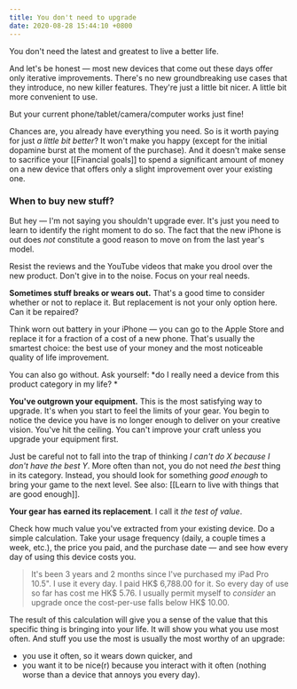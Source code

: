 ```yaml
---
title: You don't need to upgrade
date: 2020-08-28 15:44:10 +0800
---
```


You don't need the latest and greatest to live a better life.

And let's be honest — most new devices that come out these days offer only iterative improvements. There's no new groundbreaking use cases that they introduce, no new killer features. They're just a little bit nicer. A little bit more convenient to use. 

But your current phone/tablet/camera/computer works just fine! 

Chances are, you already have everything you need. So is it worth paying for just *a little bit better*? It won't make you happy (except for the initial dopamine burst at the moment of the purchase). And it doesn't make sense to sacrifice your [[Financial goals]] to spend a significant amount of money on a new device that offers only a slight improvement over your existing one.

### When to buy new stuff?
But hey — I'm not saying you shouldn't upgrade ever. It's just you need to learn to identify the right moment to do so. The fact that the new iPhone is out does *not* constitute a good reason to move on from the last year's model. 

Resist the reviews and the YouTube videos that make you drool over the new product. Don't give in to the noise. Focus on your real needs.

**Sometimes stuff breaks or wears out.** That's a good time to consider whether or not to replace it. But replacement is not your only option here. Can it be repaired? 

Think worn out battery in your iPhone — you can go to the Apple Store and replace it for a fraction of a cost of a new phone. That's usually the smartest choice: the best use of your money and the most noticeable quality of life improvement.

You can also go without. Ask yourself: *do I really need a device from this product category in my life? *

**You've outgrown your equipment.** This is the most satisfying way to upgrade. It's when you start to feel the limits of your gear. You begin to notice the device you have is no longer enough to deliver on your creative vision. You've hit the ceiling. You can't improve your craft unless you upgrade your equipment first.

Just be careful not to fall into the trap of thinking *I can't do X because I don't have the best Y*. More often than not, you do not need *the best* thing in its category. Instead, you should look for something *good enough* to bring your game to the next level. See also: [[Learn to live with things that are good enough]].

**Your gear has earned its replacement**. I call it *the test of value*. 

Check how much value you've extracted from your existing device. Do a simple calculation. Take your usage frequency (daily, a couple times a week, etc.), the price you paid, and the purchase date — and see how every day of using this device costs you.

> It's been 3 years and 2 months since I've purchased my iPad Pro 10.5". I use it every day. I paid HK$ 6,788.00 for it. So every day of use so far has cost me HK$ 5.76. I usually permit myself to *consider* an upgrade once the cost-per-use falls below HK$ 10.00.

The result of this calculation will give you a sense of the value that this specific thing is bringing into your life. It will show you what you use most often. And stuff you use the most is usually the most worthy of an upgrade:
- you use it often, so it wears down quicker, and
- you want it to be nice(r) because you interact with it often (nothing worse than a device that annoys you every day).